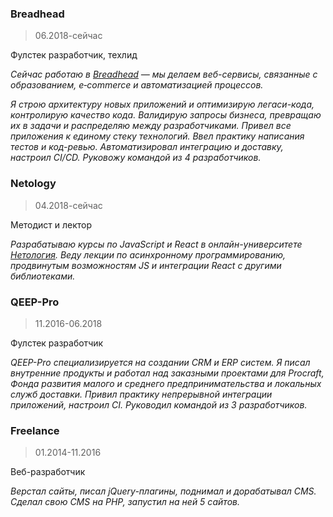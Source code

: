 ### Breadhead
> 06.2018-сейчас

Фулстек разработчик, техлид

_Сейчас работаю в [Breadhead](https://breadhead.ru/) — мы делаем веб-сервисы, связанные с образованием, e‑commerce и автоматизацией процессов._

_Я строю архитектуру новых приложений и оптимизирую легаси-кода, контролирую качество кода. Валидирую запросы бизнеса, превращаю их в задачи и распределяю между разработчиками. Привел все приложения к единому стеку технологий. Ввел практику написания тестов и код-ревью. Автоматизировал интеграцию и доставку, настроил CI/CD. Руковожу командой из 4 разработчиков._

### Netology
> 04.2018-сейчас

Методист и лектор

_Разрабатываю курсы по JavaScript и React в онлайн-университете [Нетология](https://netology.ru/). Веду лекции по асинхронному программированию, продвинутым возможностям JS и интеграции React с другими библиотеками._

### QEEP-Pro
> 11.2016-06.2018

Фулстек разработчик

_QEEP-Pro специализируется на создании CRM и ERP систем. Я писал внутренние продукты и работал над заказными проектами для Procraft, Фонда развития малого и среднего предпринимательства и локальных служб доставки. Привил практику непрерывной интеграции приложений, настроил CI. Руководил командой из 3 разработчиков._

### Freelance
> 01.2014-11.2016

Веб-разработчик

_Верстал сайты, писал jQuery-плагины, поднимал и дорабатывал CMS. Сделал свою CMS на PHP, запустил на ней 5 сайтов._
